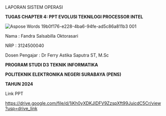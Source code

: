 ﻿LAPORAN SISTEM OPERASI

**TUGAS CHAPTER 4: PPT EVOLUSI TEKNILOGI PROCESSOR INTEL**







![Aspose Words 19b0f176-e228-4ba6-94fe-ad5c86a811b3 001](https://github.com/user-attachments/assets/25abe8d7-a1c6-4c7f-aa8b-c08e4502cdb0)







Nama	: Fandra Salsabilla Oktorasari

NRP	: 3124500040

Dosen Pengajar	: Dr Ferry Astika Saputra ST, M.Sc


**PROGRAM STUDI D3 TEKNIK INFORMATIKA** 

**POLITEKNIK ELEKTRONIKA NEGERI SURABAYA (PENS)** 

**TAHUN 2024**



Link PPT

<https://drive.google.com/file/d/1iKh0yXDKJlDFV9ZzspXft99JuicdC5Cr/view?usp=drive_link> 
